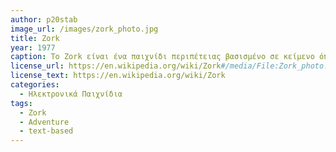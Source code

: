 ```yaml
---
author: p20stab
image_url: /images/zork_photo.jpg
title: Zork
year: 1977
caption: Το Zork είναι ένα παιχνίδι περιπέτειας βασισμένο σε κείμενο όπου ο παίκτης εξερευνά τα ερείπια της Μεγάλης Υπόγειας Αυτοκρατορίας για να βρει θησαυρό. Ο παίκτης πρέπει να εξερευνήσει τις διάφορες τοποθεσίες και να λύσει παζλ χρησιμοποιώντας αντικείμενα που βρίσκει για να αποκτήσει τους θησαυρούς και να φύγει από την υπόγεια αυτοκρατορία. Ο παίκτης πληκτρολογεί εντολές για τον χαρακτήρα του για να εκτελέσει διάφορες ενέργειες, όπως η αλληλεπίδραση με αντικείμενα, η παραλαβή αντικειμένων ή η μετακίνηση στις τοποθεσίες. Αυτές οι εντολές μπορεί να είναι εντολές μιας ή δύο λέξεων όπως "get lantern" ή μπορεί να είναι πιο σύνθετες προτάσεις όπως "put the lamp and sword in the case".
license_url: https://en.wikipedia.org/wiki/Zork#/media/File:Zork_photo.jpg
license_text: https://en.wikipedia.org/wiki/Zork
categories:
  - Ηλεκτρονικά Παιχνίδια
tags:
  - Zork
  - Adventure
  - text-based
---
```

